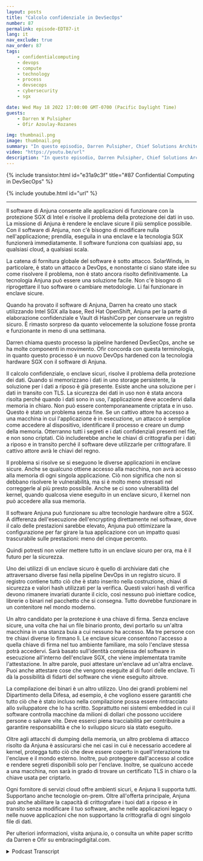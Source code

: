 ```yaml
---
layout: posts
title: "Calcolo confidenziale in DevSecOps"
number: 87
permalink: episode-EDT87-it
lang: it
nav_exclude: true
nav_order: 87
tags:
    - confidentialcomputing
    - devops
    - compute
    - technology
    - process
    - devsecops
    - cybersecurity
    - sgx

date: Wed May 18 2022 17:00:00 GMT-0700 (Pacific Daylight Time)
guests:
    - Darren W Pulsipher
    - Ofir Azoulay-Rozanes

img: thumbnail.png
image: thumbnail.png
summary: "In questo episodio, Darren Pulsipher, Chief Solutions Architect, Intel, e Ofir Azoulay-Rozanes, Direttore del Product Management, Anjuna, discutono delle soluzioni di Anjuna per il computing confidenziale nel ciclo di vita del DevOps."
video: "https://youtu.be/url"
description: "In questo episodio, Darren Pulsipher, Chief Solutions Architect, Intel, e Ofir Azoulay-Rozanes, Direttore del Product Management, Anjuna, discutono delle soluzioni di Anjuna per il computing confidenziale nel ciclo di vita del DevOps."
---
```


<div>
{% include transistor.html id="e31a9c3f" title="#87 Confidential Computing in DevSecOps" %}

{% include youtube.html id="url" %}
</div>

---

Il software di Anjuna consente alle applicazioni di funzionare con la protezione SGX di Intel e risolve il problema della protezione dei dati in uso. La missione di Anjuna è rendere le enclave sicure il più semplice possibile. Con il software di Anjuna, non c'è bisogno di modificare nulla nell'applicazione; prendila, eseguila in una enclave e la tecnologia SGX funzionerà immediatamente. Il software funziona con qualsiasi app, su qualsiasi cloud, a qualsiasi scala.

La catena di fornitura globale del software è sotto attacco. SolarWinds, in particolare, è stato un attacco a DevOps, e nonostante ci siano state idee su come risolvere il problema, non è stato ancora risolto definitivamente. La tecnologia Anjuna può essere una soluzione facile. Non c'è bisogno di riprogettare il tuo software o cambiare metodologie. Li fai funzionare in enclave sicure.

Quando ha provato il software di Anjuna, Darren ha creato uno stack utilizzando Intel SGX alla base, Red Hat OpenShift, Anjuna per la parte di elaborazione confidenziale e Vault di HashiCorp per conservare un registro sicuro. È rimasto sorpreso da quanto velocemente la soluzione fosse pronta e funzionante in meno di una settimana.

Darren chiama questo processo la pipeline hardened DevSecOps, anche se ha molte componenti in movimento. Ofir concorda con questa terminologia, in quanto questo processo è un nuovo DevOps hardened con la tecnologia hardware SGX con il software di Anjuna.

Il calcolo confidenziale, o enclave sicuri, risolve il problema della protezione dei dati. Quando si memorizzano i dati in uno storage persistente, la soluzione per i dati a riposo è già presente. Esiste anche una soluzione per i dati in transito con TLS. La sicurezza dei dati in uso non è stata ancora risolta perché quando i dati sono in uso, l'applicazione deve accedervi dalla memoria in chiaro. Non può essere contemporaneamente criptata e in uso. Questo è stato un problema senza fine. Se un cattivo attore ha accesso a una macchina in cui l'applicazione è in esecuzione, un attacco è semplice come accedere al dispositivo, identificare il processo e creare un dump della memoria. Otterranno tutti i segreti e i dati confidenziali presenti nel file, e non sono criptati. Ciò includerebbe anche le chiavi di crittografia per i dati a riposo e in transito perché il software deve utilizzarle per crittografare. Il cattivo attore avrà le chiavi del regno.

Il problema si risolve se si eseguono le diverse applicazioni in enclave sicure. Anche se qualcuno ottiene accesso alla macchina, non avrà accesso alla memoria di ogni singola applicazione. Ciò non significa che non si debbano risolvere le vulnerabilità, ma si è molto meno stressati nel correggerle al più presto possibile. Anche se ci sono vulnerabilità del kernel, quando qualcosa viene eseguito in un enclave sicuro, il kernel non può accedere alla sua memoria.

Il software Anjuna può funzionare su altre tecnologie hardware oltre a SGX. A differenza dell'esecuzione dell'encrypting direttamente nel software, dove il calo delle prestazioni sarebbe elevato, Anjuna può ottimizzare la configurazione per far girare la tua applicazione con un impatto quasi trascurabile sulle prestazioni: meno del cinque percento.

Quindi potresti non voler mettere tutto in un enclave sicuro per ora, ma è il futuro per la sicurezza.

Uno dei utilizzi di un enclave sicuro è quello di archiviare dati che attraversano diverse fasi nella pipeline DevOps in un registro sicuro. Il registro contiene tutto ciò che è stato inserito nella costruzione, chiavi di sicurezza e valori hash utilizzati per la verifica. Questi valori hash di verifica devono rimanere invariati durante il ciclo, così nessuno può iniettare codice, librerie o binari nel pacchetto che si consegna. Tutto dovrebbe funzionare in un contenitore nel mondo moderno.

Un altro candidato per la protezione è una chiave di firma. Senza enclave sicure, una volta che hai un file binario pronto, devi portarlo su un'altra macchina in una stanza buia a cui nessuno ha accesso. Ma tre persone con tre chiavi diverse lo firmano lì. Le enclave sicure consentono l'accesso a quella chiave di firma nel tuo ambiente familiare, ma solo l'enclave stessa potrà accedervi. Sarà basato sull'identità complessa del software in esecuzione all'interno dell'enclave SGX, che viene implementata tramite l'attestazione. In altre parole, puoi attestare un'enclave ad un'altra enclave. Puoi anche attestare cose che vengono eseguite al di fuori delle enclave. Ti dà la possibilità di fidarti del software che viene eseguito altrove.

La compilazione dei binari è un altro utilizzo. Uno dei grandi problemi nel Dipartimento della Difesa, ad esempio, è che vogliono essere garantiti che tutto ciò che è stato incluso nella compilazione possa essere rintracciato allo sviluppatore che lo ha scritto. Soprattutto nei sistemi embedded in cui il software controlla macchine da milioni di dollari che possono uccidere persone o salvare vite. Deve esserci piena tracciabilità per contribuire a garantire responsabilità e che lo sviluppo sicuro sia stato eseguito.

Oltre agli attacchi di dumping della memoria, un altro problema di attacco risolto da Anjuna è assicurarsi che nei casi in cui è necessario accedere al kernel, protegga tutto ciò che deve essere coperto in quell'interazione tra l'enclave e il mondo esterno. Inoltre, può proteggere dall'accesso al codice e rendere segreti disponibili solo per l'enclave. Inoltre, se qualcuno accede a una macchina, non sarà in grado di trovare un certificato TLS in chiaro o la chiave usata per criptarlo.

Ogni fornitore di servizi cloud offre ambienti sicuri, e Anjuna li supporta tutti. Supportano anche tecnologie on-prem. Oltre all'offerta principale, Anjuna può anche abilitare la capacità di crittografare i tuoi dati a riposo e in transito senza modificare il tuo software, anche nelle applicazioni legacy o nelle nuove applicazioni che non supportano la crittografia di ogni singolo file di dati.

Per ulteriori informazioni, visita anjuna.io, o consulta un white paper scritto da Darren e Ofir su embracingdigital.com.



<details>
<summary> Podcast Transcript </summary>

<p></p>

</details>
